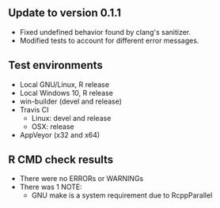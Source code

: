 
## Update to version 0.1.1

- Fixed undefined behavior found by clang's sanitizer.
- Modified tests to account for different error messages.

## Test environments
* Local GNU/Linux, R release
* Local Windows 10, R release
* win-builder (devel and release)
* Travis CI
  + Linux: devel and release
  + OSX: release
* AppVeyor (x32 and x64)

## R CMD check results
* There were no ERRORs or WARNINGs
* There was 1 NOTE:
  + GNU make is a system requirement due to RcppParallel
